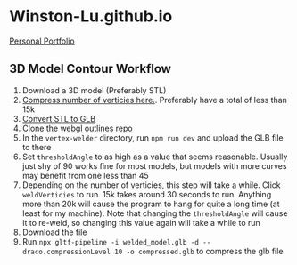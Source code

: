 # Winston-Lu.github.io
[Personal Portfolio](https://winston-lu.github.io)

## 3D Model Contour Workflow
1. Download a 3D model (Preferably STL)
2. [Compress number of verticies here.](https://3dless.com/). Preferably have a total of less than 15k
3. [Convert STL to GLB](https://imagetostl.com/convert/file/stl/to/glb)
4. Clone the [webgl outlines repo](https://github.com/OmarShehata/webgl-outlines)
5. In the `vertex-welder` directory, run `npm run dev` and upload the GLB file to there
6. Set `thresholdAngle` to as high as a value that seems reasonable. Usually just shy of 90 works fine for most models, but models with more curves may benefit from one less than 45
7. Depending on the number of verticies, this step will take a while. Click `weldVerticies` to run. 15k takes around 30 seconds to run. Anything more than 20k will cause the program to hang for quite a long time (at least for my machine). Note that changing the `thresholdAngle` will cause it to re-weld, so changing this value again will take a while to run
8. Download the file
9. Run `npx gltf-pipeline -i welded_model.glb -d --draco.compressionLevel 10 -o compressed.glb` to compress the glb file
